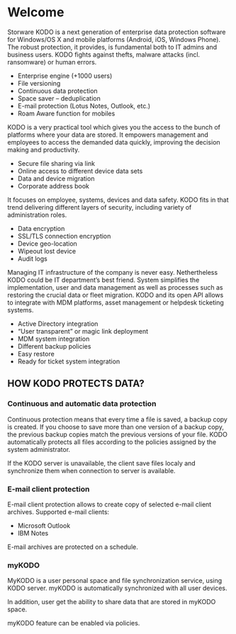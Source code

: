 # Welcome

Storware KODO is a next generation of enterprise data protection software for Windows/OS X and mobile platforms \(Android, iOS, Windows Phone\). The robust protection, it provides, is fundamental both to IT admins and business users. KODO fights against thefts, malware attacks \(incl. ransomware\) or human errors.

* Enterprise engine \(+1000 users\)
* File versioning
* Continuous data protection
* Space saver – deduplication
* E-mail protection \(Lotus Notes, Outlook, etc.\)
* Roam Aware function for mobiles

KODO is a very practical tool which gives you the access to the bunch of platforms where your data are stored. It empowers management and employees to access the demanded data quickly, improving the decision making and productivity.

* Secure file sharing via link
* Online access to different device data sets
* Data and device migration
* Corporate address book

It focuses on employee, systems, devices and data safety. KODO fits in that trend delivering different layers of security, including variety of administration roles.

* Data encryption
* SSL/TLS connection encryption
* Device geo-location
* Wipeout lost device
* Audit logs

Managing IT infrastructure of the company is never easy. Nethertheless KODO could be IT department’s best friend. System simplifies the implementation, user and data management as well as processes such as restoring the crucial data or fleet migration. KODO and its open API allows to integrate with MDM platforms, asset management or helpdesk ticketing systems.

* Active Directory integration
* “User transparent” or magic link deployment
* MDM system integration
* Different backup policies
* Easy restore
* Ready for ticket system integration

## HOW KODO PROTECTS DATA?

### Continuous and automatic data protection

Continuous protection means that every time a file is saved, a backup copy is created. If you choose to save more than one version of a backup copy, the previous backup copies match the previous versions of your file. KODO automatically protects all files according to the policies assigned by the system administrator.

If the KODO server is unavailable, the client save files localy and synchronize them when connection to server is available.

### E-mail client protection

E-mail client protection allows to create copy of selected e-mail client archives. Supported e-mail clients:

* Microsoft Outlook
* IBM Notes

E-mail archives are protected on a schedule.

### myKODO

MyKODO is a user personal space and file synchronization service, using KODO server. myKODO is automatically synchronized with all user devices.

In addition, user get the ability to share data that are stored in myKODO space.

myKODO feature can be enabled via policies.

